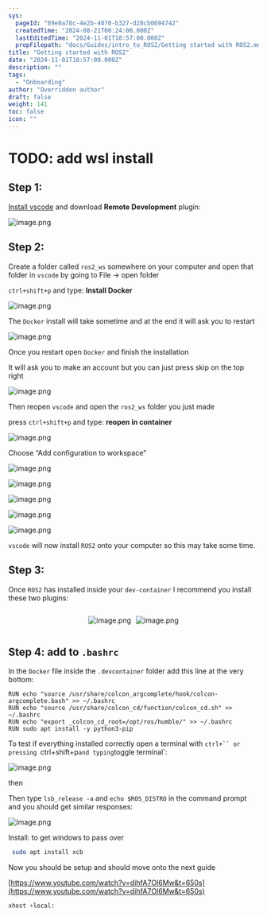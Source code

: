 ```yaml
---
sys:
  pageId: "89e0a78c-4e2b-4070-b327-d28cb0694742"
  createdTime: "2024-08-21T00:24:00.000Z"
  lastEditedTime: "2024-11-01T18:57:00.000Z"
  propFilepath: "docs/Guides/intro_to_ROS2/Getting started with ROS2.md"
title: "Getting started with ROS2"
date: "2024-11-01T18:57:00.000Z"
description: ""
tags:
  - "Onboarding"
author: "Overridden author"
draft: false
weight: 141
toc: false
icon: ""
---
```


# TODO: add wsl install

## Step 1:

[Install vscode](https://code.visualstudio.com/download) and download **Remote Development** plugin:

![image.png](https://prod-files-secure.s3.us-west-2.amazonaws.com/d518164a-d88e-44d1-a4ee-3adb3bd8bce0/efb52993-1881-4a40-b95e-6f020334f022/image.png?X-Amz-Algorithm=AWS4-HMAC-SHA256&X-Amz-Content-Sha256=UNSIGNED-PAYLOAD&X-Amz-Credential=ASIAZI2LB466W6E6GXBR%2F20250507%2Fus-west-2%2Fs3%2Faws4_request&X-Amz-Date=20250507T004119Z&X-Amz-Expires=3600&X-Amz-Security-Token=IQoJb3JpZ2luX2VjEKf%2F%2F%2F%2F%2F%2F%2F%2F%2F%2FwEaCXVzLXdlc3QtMiJHMEUCIQDOld%2F%2FzfZMdXi9T5wn6QksoGwmXLOHqhaCqk%2FGJ362twIgBPafDQff%2BESE7WH6T4HSKoh9jc0eHKALkqPmqw6wpIQq%2FwMIUBAAGgw2Mzc0MjMxODM4MDUiDHjUdG7exg2%2F3mzyHSrcAx2FBlqV28vEz%2F2dtWHnx9dcCSNdFIQJvZjkgItaUPMI4KB0bbFzIH94EJR6bIAOfw7SZq7ovLkfnOilkYBcJTPCYGqO7Lnp8rf%2FmEAmxR%2BLy3llsm5eTuLPkEqS8sQ7MDfTM8LEqpvc3dRKRawPEYPSWHzHKtOYeaPCClEuIiMeIfnevPLW2js5BleueoBi3IFgalzrCg0I01BJvPDVbeJYf%2B9yDX%2FB2ZraWdgS5Gme0eOSu5BwptTilaSegfIX3nDdFpzIj%2B%2BtcNHGj8l4j%2FJp%2BJnWEHbm4CLF1laLGdHALQ%2B870G8SEhVmUEzJuwOszTD5abxqQLNl3QTYFbeOb%2FUilxU4eOYzYtw37t6Mbn8IayneenQFikR4MVxCdvYWKZ7VtCNbF63Rb14OIID%2FkhYA9QvZJh64exr%2Fq9U5efRk11p8wEqo1Uvh14pD15U%2BWxJ6KytPDyQRn8PD611QdJaFtk0JHN4vZ%2Bzdy0nGwlYYr8%2FBenEfNEcXa4lk%2FLyHwyHsAEGTRXp0N3TL6oRexEFsaWyVtszLYK%2FZj2pYjwe84kL%2FOi2o2LSIFUG7FrHAIbQy2SpJ6UYlAOomQqPave15vyiI3bxu%2F2fPL4oJqyM%2B6MBbHCbGRpa52BlMKOv6sAGOqUBVTYfI2BoViDX8nSLW%2FelOdUHcfo5yrskWdyMWFlWnqyGUKGwuJp6AVgHxYqnSqOc%2BmJd0N8FLtd2Nw8mvOM%2F0%2BSgNfpUZJNnDNdyfpn%2F1gNc6y4fLpkExR%2FpxAEEvBJGuWuBbYKi06pa%2BnYJ61xVeXATVshiS9rqwwMDZ%2B5oGMc%2FKi2v3FMGz8kQxSwv%2BH4ulhercMhCWJGKxIdFz8MitoHnUmz1&X-Amz-Signature=3cde9e0dde4fa1df64e7456399afff2d63793b7643763dfff2bab6b8c528abd6&X-Amz-SignedHeaders=host&x-id=GetObject)

## Step 2:

Create a folder called `ros2_ws` somewhere on your computer and open that folder in `vscode` by going to File → open folder 

`ctrl+shift+p` and type: **Install Docker**

![image.png](https://prod-files-secure.s3.us-west-2.amazonaws.com/d518164a-d88e-44d1-a4ee-3adb3bd8bce0/2269dc0e-1cd5-47ff-bceb-c04ad9b2eab0/image.png?X-Amz-Algorithm=AWS4-HMAC-SHA256&X-Amz-Content-Sha256=UNSIGNED-PAYLOAD&X-Amz-Credential=ASIAZI2LB466W6E6GXBR%2F20250507%2Fus-west-2%2Fs3%2Faws4_request&X-Amz-Date=20250507T004119Z&X-Amz-Expires=3600&X-Amz-Security-Token=IQoJb3JpZ2luX2VjEKf%2F%2F%2F%2F%2F%2F%2F%2F%2F%2FwEaCXVzLXdlc3QtMiJHMEUCIQDOld%2F%2FzfZMdXi9T5wn6QksoGwmXLOHqhaCqk%2FGJ362twIgBPafDQff%2BESE7WH6T4HSKoh9jc0eHKALkqPmqw6wpIQq%2FwMIUBAAGgw2Mzc0MjMxODM4MDUiDHjUdG7exg2%2F3mzyHSrcAx2FBlqV28vEz%2F2dtWHnx9dcCSNdFIQJvZjkgItaUPMI4KB0bbFzIH94EJR6bIAOfw7SZq7ovLkfnOilkYBcJTPCYGqO7Lnp8rf%2FmEAmxR%2BLy3llsm5eTuLPkEqS8sQ7MDfTM8LEqpvc3dRKRawPEYPSWHzHKtOYeaPCClEuIiMeIfnevPLW2js5BleueoBi3IFgalzrCg0I01BJvPDVbeJYf%2B9yDX%2FB2ZraWdgS5Gme0eOSu5BwptTilaSegfIX3nDdFpzIj%2B%2BtcNHGj8l4j%2FJp%2BJnWEHbm4CLF1laLGdHALQ%2B870G8SEhVmUEzJuwOszTD5abxqQLNl3QTYFbeOb%2FUilxU4eOYzYtw37t6Mbn8IayneenQFikR4MVxCdvYWKZ7VtCNbF63Rb14OIID%2FkhYA9QvZJh64exr%2Fq9U5efRk11p8wEqo1Uvh14pD15U%2BWxJ6KytPDyQRn8PD611QdJaFtk0JHN4vZ%2Bzdy0nGwlYYr8%2FBenEfNEcXa4lk%2FLyHwyHsAEGTRXp0N3TL6oRexEFsaWyVtszLYK%2FZj2pYjwe84kL%2FOi2o2LSIFUG7FrHAIbQy2SpJ6UYlAOomQqPave15vyiI3bxu%2F2fPL4oJqyM%2B6MBbHCbGRpa52BlMKOv6sAGOqUBVTYfI2BoViDX8nSLW%2FelOdUHcfo5yrskWdyMWFlWnqyGUKGwuJp6AVgHxYqnSqOc%2BmJd0N8FLtd2Nw8mvOM%2F0%2BSgNfpUZJNnDNdyfpn%2F1gNc6y4fLpkExR%2FpxAEEvBJGuWuBbYKi06pa%2BnYJ61xVeXATVshiS9rqwwMDZ%2B5oGMc%2FKi2v3FMGz8kQxSwv%2BH4ulhercMhCWJGKxIdFz8MitoHnUmz1&X-Amz-Signature=754a944d793c8fe1ca58a43ae5d7f4eabf7243be6b6af8f4baa5ddf57b49a8df&X-Amz-SignedHeaders=host&x-id=GetObject)

The `Docker` install will take sometime and at the end it will ask you to restart

![image.png](https://prod-files-secure.s3.us-west-2.amazonaws.com/d518164a-d88e-44d1-a4ee-3adb3bd8bce0/ed233f78-be33-4b1f-b89c-9c346c0e961e/image.png?X-Amz-Algorithm=AWS4-HMAC-SHA256&X-Amz-Content-Sha256=UNSIGNED-PAYLOAD&X-Amz-Credential=ASIAZI2LB466W6E6GXBR%2F20250507%2Fus-west-2%2Fs3%2Faws4_request&X-Amz-Date=20250507T004119Z&X-Amz-Expires=3600&X-Amz-Security-Token=IQoJb3JpZ2luX2VjEKf%2F%2F%2F%2F%2F%2F%2F%2F%2F%2FwEaCXVzLXdlc3QtMiJHMEUCIQDOld%2F%2FzfZMdXi9T5wn6QksoGwmXLOHqhaCqk%2FGJ362twIgBPafDQff%2BESE7WH6T4HSKoh9jc0eHKALkqPmqw6wpIQq%2FwMIUBAAGgw2Mzc0MjMxODM4MDUiDHjUdG7exg2%2F3mzyHSrcAx2FBlqV28vEz%2F2dtWHnx9dcCSNdFIQJvZjkgItaUPMI4KB0bbFzIH94EJR6bIAOfw7SZq7ovLkfnOilkYBcJTPCYGqO7Lnp8rf%2FmEAmxR%2BLy3llsm5eTuLPkEqS8sQ7MDfTM8LEqpvc3dRKRawPEYPSWHzHKtOYeaPCClEuIiMeIfnevPLW2js5BleueoBi3IFgalzrCg0I01BJvPDVbeJYf%2B9yDX%2FB2ZraWdgS5Gme0eOSu5BwptTilaSegfIX3nDdFpzIj%2B%2BtcNHGj8l4j%2FJp%2BJnWEHbm4CLF1laLGdHALQ%2B870G8SEhVmUEzJuwOszTD5abxqQLNl3QTYFbeOb%2FUilxU4eOYzYtw37t6Mbn8IayneenQFikR4MVxCdvYWKZ7VtCNbF63Rb14OIID%2FkhYA9QvZJh64exr%2Fq9U5efRk11p8wEqo1Uvh14pD15U%2BWxJ6KytPDyQRn8PD611QdJaFtk0JHN4vZ%2Bzdy0nGwlYYr8%2FBenEfNEcXa4lk%2FLyHwyHsAEGTRXp0N3TL6oRexEFsaWyVtszLYK%2FZj2pYjwe84kL%2FOi2o2LSIFUG7FrHAIbQy2SpJ6UYlAOomQqPave15vyiI3bxu%2F2fPL4oJqyM%2B6MBbHCbGRpa52BlMKOv6sAGOqUBVTYfI2BoViDX8nSLW%2FelOdUHcfo5yrskWdyMWFlWnqyGUKGwuJp6AVgHxYqnSqOc%2BmJd0N8FLtd2Nw8mvOM%2F0%2BSgNfpUZJNnDNdyfpn%2F1gNc6y4fLpkExR%2FpxAEEvBJGuWuBbYKi06pa%2BnYJ61xVeXATVshiS9rqwwMDZ%2B5oGMc%2FKi2v3FMGz8kQxSwv%2BH4ulhercMhCWJGKxIdFz8MitoHnUmz1&X-Amz-Signature=be7886a1eca07d4768f84f1e7b3905c49216a2efd15cbf29e6d43b4652d9e357&X-Amz-SignedHeaders=host&x-id=GetObject)

Once you restart open `Docker` and finish the installation

It will ask you to make an account but you can just press skip on the top right

![image.png](https://prod-files-secure.s3.us-west-2.amazonaws.com/d518164a-d88e-44d1-a4ee-3adb3bd8bce0/21010ad9-1659-4fd9-9f59-9932a09b2a3d/image.png?X-Amz-Algorithm=AWS4-HMAC-SHA256&X-Amz-Content-Sha256=UNSIGNED-PAYLOAD&X-Amz-Credential=ASIAZI2LB466W6E6GXBR%2F20250507%2Fus-west-2%2Fs3%2Faws4_request&X-Amz-Date=20250507T004119Z&X-Amz-Expires=3600&X-Amz-Security-Token=IQoJb3JpZ2luX2VjEKf%2F%2F%2F%2F%2F%2F%2F%2F%2F%2FwEaCXVzLXdlc3QtMiJHMEUCIQDOld%2F%2FzfZMdXi9T5wn6QksoGwmXLOHqhaCqk%2FGJ362twIgBPafDQff%2BESE7WH6T4HSKoh9jc0eHKALkqPmqw6wpIQq%2FwMIUBAAGgw2Mzc0MjMxODM4MDUiDHjUdG7exg2%2F3mzyHSrcAx2FBlqV28vEz%2F2dtWHnx9dcCSNdFIQJvZjkgItaUPMI4KB0bbFzIH94EJR6bIAOfw7SZq7ovLkfnOilkYBcJTPCYGqO7Lnp8rf%2FmEAmxR%2BLy3llsm5eTuLPkEqS8sQ7MDfTM8LEqpvc3dRKRawPEYPSWHzHKtOYeaPCClEuIiMeIfnevPLW2js5BleueoBi3IFgalzrCg0I01BJvPDVbeJYf%2B9yDX%2FB2ZraWdgS5Gme0eOSu5BwptTilaSegfIX3nDdFpzIj%2B%2BtcNHGj8l4j%2FJp%2BJnWEHbm4CLF1laLGdHALQ%2B870G8SEhVmUEzJuwOszTD5abxqQLNl3QTYFbeOb%2FUilxU4eOYzYtw37t6Mbn8IayneenQFikR4MVxCdvYWKZ7VtCNbF63Rb14OIID%2FkhYA9QvZJh64exr%2Fq9U5efRk11p8wEqo1Uvh14pD15U%2BWxJ6KytPDyQRn8PD611QdJaFtk0JHN4vZ%2Bzdy0nGwlYYr8%2FBenEfNEcXa4lk%2FLyHwyHsAEGTRXp0N3TL6oRexEFsaWyVtszLYK%2FZj2pYjwe84kL%2FOi2o2LSIFUG7FrHAIbQy2SpJ6UYlAOomQqPave15vyiI3bxu%2F2fPL4oJqyM%2B6MBbHCbGRpa52BlMKOv6sAGOqUBVTYfI2BoViDX8nSLW%2FelOdUHcfo5yrskWdyMWFlWnqyGUKGwuJp6AVgHxYqnSqOc%2BmJd0N8FLtd2Nw8mvOM%2F0%2BSgNfpUZJNnDNdyfpn%2F1gNc6y4fLpkExR%2FpxAEEvBJGuWuBbYKi06pa%2BnYJ61xVeXATVshiS9rqwwMDZ%2B5oGMc%2FKi2v3FMGz8kQxSwv%2BH4ulhercMhCWJGKxIdFz8MitoHnUmz1&X-Amz-Signature=c044b63d675a8e5d58349bf54ff2fce363cd69394440fd2a30ad764541c28409&X-Amz-SignedHeaders=host&x-id=GetObject)

Then reopen `vscode` and open the `ros2_ws` folder you just made

press `ctrl+shift+p` and type: **reopen in container**

![image.png](https://prod-files-secure.s3.us-west-2.amazonaws.com/d518164a-d88e-44d1-a4ee-3adb3bd8bce0/4e93b8c2-41ad-488c-8095-c74205196118/image.png?X-Amz-Algorithm=AWS4-HMAC-SHA256&X-Amz-Content-Sha256=UNSIGNED-PAYLOAD&X-Amz-Credential=ASIAZI2LB466W6E6GXBR%2F20250507%2Fus-west-2%2Fs3%2Faws4_request&X-Amz-Date=20250507T004119Z&X-Amz-Expires=3600&X-Amz-Security-Token=IQoJb3JpZ2luX2VjEKf%2F%2F%2F%2F%2F%2F%2F%2F%2F%2FwEaCXVzLXdlc3QtMiJHMEUCIQDOld%2F%2FzfZMdXi9T5wn6QksoGwmXLOHqhaCqk%2FGJ362twIgBPafDQff%2BESE7WH6T4HSKoh9jc0eHKALkqPmqw6wpIQq%2FwMIUBAAGgw2Mzc0MjMxODM4MDUiDHjUdG7exg2%2F3mzyHSrcAx2FBlqV28vEz%2F2dtWHnx9dcCSNdFIQJvZjkgItaUPMI4KB0bbFzIH94EJR6bIAOfw7SZq7ovLkfnOilkYBcJTPCYGqO7Lnp8rf%2FmEAmxR%2BLy3llsm5eTuLPkEqS8sQ7MDfTM8LEqpvc3dRKRawPEYPSWHzHKtOYeaPCClEuIiMeIfnevPLW2js5BleueoBi3IFgalzrCg0I01BJvPDVbeJYf%2B9yDX%2FB2ZraWdgS5Gme0eOSu5BwptTilaSegfIX3nDdFpzIj%2B%2BtcNHGj8l4j%2FJp%2BJnWEHbm4CLF1laLGdHALQ%2B870G8SEhVmUEzJuwOszTD5abxqQLNl3QTYFbeOb%2FUilxU4eOYzYtw37t6Mbn8IayneenQFikR4MVxCdvYWKZ7VtCNbF63Rb14OIID%2FkhYA9QvZJh64exr%2Fq9U5efRk11p8wEqo1Uvh14pD15U%2BWxJ6KytPDyQRn8PD611QdJaFtk0JHN4vZ%2Bzdy0nGwlYYr8%2FBenEfNEcXa4lk%2FLyHwyHsAEGTRXp0N3TL6oRexEFsaWyVtszLYK%2FZj2pYjwe84kL%2FOi2o2LSIFUG7FrHAIbQy2SpJ6UYlAOomQqPave15vyiI3bxu%2F2fPL4oJqyM%2B6MBbHCbGRpa52BlMKOv6sAGOqUBVTYfI2BoViDX8nSLW%2FelOdUHcfo5yrskWdyMWFlWnqyGUKGwuJp6AVgHxYqnSqOc%2BmJd0N8FLtd2Nw8mvOM%2F0%2BSgNfpUZJNnDNdyfpn%2F1gNc6y4fLpkExR%2FpxAEEvBJGuWuBbYKi06pa%2BnYJ61xVeXATVshiS9rqwwMDZ%2B5oGMc%2FKi2v3FMGz8kQxSwv%2BH4ulhercMhCWJGKxIdFz8MitoHnUmz1&X-Amz-Signature=18f978f801e9b527af1710931efacb30379105104ade269e73cdbcf554f53220&X-Amz-SignedHeaders=host&x-id=GetObject)

Choose “Add configuration to workspace”

![image.png](https://prod-files-secure.s3.us-west-2.amazonaws.com/d518164a-d88e-44d1-a4ee-3adb3bd8bce0/9560b282-5060-4989-ba37-97e7b2c22476/image.png?X-Amz-Algorithm=AWS4-HMAC-SHA256&X-Amz-Content-Sha256=UNSIGNED-PAYLOAD&X-Amz-Credential=ASIAZI2LB466W6E6GXBR%2F20250507%2Fus-west-2%2Fs3%2Faws4_request&X-Amz-Date=20250507T004119Z&X-Amz-Expires=3600&X-Amz-Security-Token=IQoJb3JpZ2luX2VjEKf%2F%2F%2F%2F%2F%2F%2F%2F%2F%2FwEaCXVzLXdlc3QtMiJHMEUCIQDOld%2F%2FzfZMdXi9T5wn6QksoGwmXLOHqhaCqk%2FGJ362twIgBPafDQff%2BESE7WH6T4HSKoh9jc0eHKALkqPmqw6wpIQq%2FwMIUBAAGgw2Mzc0MjMxODM4MDUiDHjUdG7exg2%2F3mzyHSrcAx2FBlqV28vEz%2F2dtWHnx9dcCSNdFIQJvZjkgItaUPMI4KB0bbFzIH94EJR6bIAOfw7SZq7ovLkfnOilkYBcJTPCYGqO7Lnp8rf%2FmEAmxR%2BLy3llsm5eTuLPkEqS8sQ7MDfTM8LEqpvc3dRKRawPEYPSWHzHKtOYeaPCClEuIiMeIfnevPLW2js5BleueoBi3IFgalzrCg0I01BJvPDVbeJYf%2B9yDX%2FB2ZraWdgS5Gme0eOSu5BwptTilaSegfIX3nDdFpzIj%2B%2BtcNHGj8l4j%2FJp%2BJnWEHbm4CLF1laLGdHALQ%2B870G8SEhVmUEzJuwOszTD5abxqQLNl3QTYFbeOb%2FUilxU4eOYzYtw37t6Mbn8IayneenQFikR4MVxCdvYWKZ7VtCNbF63Rb14OIID%2FkhYA9QvZJh64exr%2Fq9U5efRk11p8wEqo1Uvh14pD15U%2BWxJ6KytPDyQRn8PD611QdJaFtk0JHN4vZ%2Bzdy0nGwlYYr8%2FBenEfNEcXa4lk%2FLyHwyHsAEGTRXp0N3TL6oRexEFsaWyVtszLYK%2FZj2pYjwe84kL%2FOi2o2LSIFUG7FrHAIbQy2SpJ6UYlAOomQqPave15vyiI3bxu%2F2fPL4oJqyM%2B6MBbHCbGRpa52BlMKOv6sAGOqUBVTYfI2BoViDX8nSLW%2FelOdUHcfo5yrskWdyMWFlWnqyGUKGwuJp6AVgHxYqnSqOc%2BmJd0N8FLtd2Nw8mvOM%2F0%2BSgNfpUZJNnDNdyfpn%2F1gNc6y4fLpkExR%2FpxAEEvBJGuWuBbYKi06pa%2BnYJ61xVeXATVshiS9rqwwMDZ%2B5oGMc%2FKi2v3FMGz8kQxSwv%2BH4ulhercMhCWJGKxIdFz8MitoHnUmz1&X-Amz-Signature=1cfc50bdac71e04984a5e843836baa3e8ad5a885e3aaf5c3d317a3301375749e&X-Amz-SignedHeaders=host&x-id=GetObject)

![image.png](https://prod-files-secure.s3.us-west-2.amazonaws.com/d518164a-d88e-44d1-a4ee-3adb3bd8bce0/2ee63f81-886b-48e8-a553-dc6e5eac99e4/image.png?X-Amz-Algorithm=AWS4-HMAC-SHA256&X-Amz-Content-Sha256=UNSIGNED-PAYLOAD&X-Amz-Credential=ASIAZI2LB466W6E6GXBR%2F20250507%2Fus-west-2%2Fs3%2Faws4_request&X-Amz-Date=20250507T004119Z&X-Amz-Expires=3600&X-Amz-Security-Token=IQoJb3JpZ2luX2VjEKf%2F%2F%2F%2F%2F%2F%2F%2F%2F%2FwEaCXVzLXdlc3QtMiJHMEUCIQDOld%2F%2FzfZMdXi9T5wn6QksoGwmXLOHqhaCqk%2FGJ362twIgBPafDQff%2BESE7WH6T4HSKoh9jc0eHKALkqPmqw6wpIQq%2FwMIUBAAGgw2Mzc0MjMxODM4MDUiDHjUdG7exg2%2F3mzyHSrcAx2FBlqV28vEz%2F2dtWHnx9dcCSNdFIQJvZjkgItaUPMI4KB0bbFzIH94EJR6bIAOfw7SZq7ovLkfnOilkYBcJTPCYGqO7Lnp8rf%2FmEAmxR%2BLy3llsm5eTuLPkEqS8sQ7MDfTM8LEqpvc3dRKRawPEYPSWHzHKtOYeaPCClEuIiMeIfnevPLW2js5BleueoBi3IFgalzrCg0I01BJvPDVbeJYf%2B9yDX%2FB2ZraWdgS5Gme0eOSu5BwptTilaSegfIX3nDdFpzIj%2B%2BtcNHGj8l4j%2FJp%2BJnWEHbm4CLF1laLGdHALQ%2B870G8SEhVmUEzJuwOszTD5abxqQLNl3QTYFbeOb%2FUilxU4eOYzYtw37t6Mbn8IayneenQFikR4MVxCdvYWKZ7VtCNbF63Rb14OIID%2FkhYA9QvZJh64exr%2Fq9U5efRk11p8wEqo1Uvh14pD15U%2BWxJ6KytPDyQRn8PD611QdJaFtk0JHN4vZ%2Bzdy0nGwlYYr8%2FBenEfNEcXa4lk%2FLyHwyHsAEGTRXp0N3TL6oRexEFsaWyVtszLYK%2FZj2pYjwe84kL%2FOi2o2LSIFUG7FrHAIbQy2SpJ6UYlAOomQqPave15vyiI3bxu%2F2fPL4oJqyM%2B6MBbHCbGRpa52BlMKOv6sAGOqUBVTYfI2BoViDX8nSLW%2FelOdUHcfo5yrskWdyMWFlWnqyGUKGwuJp6AVgHxYqnSqOc%2BmJd0N8FLtd2Nw8mvOM%2F0%2BSgNfpUZJNnDNdyfpn%2F1gNc6y4fLpkExR%2FpxAEEvBJGuWuBbYKi06pa%2BnYJ61xVeXATVshiS9rqwwMDZ%2B5oGMc%2FKi2v3FMGz8kQxSwv%2BH4ulhercMhCWJGKxIdFz8MitoHnUmz1&X-Amz-Signature=431fcd3224e31956406e2180f889978cd37584bb7a396a09dce16d64586956d9&X-Amz-SignedHeaders=host&x-id=GetObject)

![image.png](https://prod-files-secure.s3.us-west-2.amazonaws.com/d518164a-d88e-44d1-a4ee-3adb3bd8bce0/ae1580b2-b048-407e-aed9-b584224a7a04/image.png?X-Amz-Algorithm=AWS4-HMAC-SHA256&X-Amz-Content-Sha256=UNSIGNED-PAYLOAD&X-Amz-Credential=ASIAZI2LB466W6E6GXBR%2F20250507%2Fus-west-2%2Fs3%2Faws4_request&X-Amz-Date=20250507T004119Z&X-Amz-Expires=3600&X-Amz-Security-Token=IQoJb3JpZ2luX2VjEKf%2F%2F%2F%2F%2F%2F%2F%2F%2F%2FwEaCXVzLXdlc3QtMiJHMEUCIQDOld%2F%2FzfZMdXi9T5wn6QksoGwmXLOHqhaCqk%2FGJ362twIgBPafDQff%2BESE7WH6T4HSKoh9jc0eHKALkqPmqw6wpIQq%2FwMIUBAAGgw2Mzc0MjMxODM4MDUiDHjUdG7exg2%2F3mzyHSrcAx2FBlqV28vEz%2F2dtWHnx9dcCSNdFIQJvZjkgItaUPMI4KB0bbFzIH94EJR6bIAOfw7SZq7ovLkfnOilkYBcJTPCYGqO7Lnp8rf%2FmEAmxR%2BLy3llsm5eTuLPkEqS8sQ7MDfTM8LEqpvc3dRKRawPEYPSWHzHKtOYeaPCClEuIiMeIfnevPLW2js5BleueoBi3IFgalzrCg0I01BJvPDVbeJYf%2B9yDX%2FB2ZraWdgS5Gme0eOSu5BwptTilaSegfIX3nDdFpzIj%2B%2BtcNHGj8l4j%2FJp%2BJnWEHbm4CLF1laLGdHALQ%2B870G8SEhVmUEzJuwOszTD5abxqQLNl3QTYFbeOb%2FUilxU4eOYzYtw37t6Mbn8IayneenQFikR4MVxCdvYWKZ7VtCNbF63Rb14OIID%2FkhYA9QvZJh64exr%2Fq9U5efRk11p8wEqo1Uvh14pD15U%2BWxJ6KytPDyQRn8PD611QdJaFtk0JHN4vZ%2Bzdy0nGwlYYr8%2FBenEfNEcXa4lk%2FLyHwyHsAEGTRXp0N3TL6oRexEFsaWyVtszLYK%2FZj2pYjwe84kL%2FOi2o2LSIFUG7FrHAIbQy2SpJ6UYlAOomQqPave15vyiI3bxu%2F2fPL4oJqyM%2B6MBbHCbGRpa52BlMKOv6sAGOqUBVTYfI2BoViDX8nSLW%2FelOdUHcfo5yrskWdyMWFlWnqyGUKGwuJp6AVgHxYqnSqOc%2BmJd0N8FLtd2Nw8mvOM%2F0%2BSgNfpUZJNnDNdyfpn%2F1gNc6y4fLpkExR%2FpxAEEvBJGuWuBbYKi06pa%2BnYJ61xVeXATVshiS9rqwwMDZ%2B5oGMc%2FKi2v3FMGz8kQxSwv%2BH4ulhercMhCWJGKxIdFz8MitoHnUmz1&X-Amz-Signature=ee9c00e95bb1b5df6ab2194921a1bced5f19393be1b6e86654da8d017d5063a9&X-Amz-SignedHeaders=host&x-id=GetObject)

![image.png](https://prod-files-secure.s3.us-west-2.amazonaws.com/d518164a-d88e-44d1-a4ee-3adb3bd8bce0/53255b28-f75e-430f-b9e3-c0ac8577e42b/image.png?X-Amz-Algorithm=AWS4-HMAC-SHA256&X-Amz-Content-Sha256=UNSIGNED-PAYLOAD&X-Amz-Credential=ASIAZI2LB466W6E6GXBR%2F20250507%2Fus-west-2%2Fs3%2Faws4_request&X-Amz-Date=20250507T004119Z&X-Amz-Expires=3600&X-Amz-Security-Token=IQoJb3JpZ2luX2VjEKf%2F%2F%2F%2F%2F%2F%2F%2F%2F%2FwEaCXVzLXdlc3QtMiJHMEUCIQDOld%2F%2FzfZMdXi9T5wn6QksoGwmXLOHqhaCqk%2FGJ362twIgBPafDQff%2BESE7WH6T4HSKoh9jc0eHKALkqPmqw6wpIQq%2FwMIUBAAGgw2Mzc0MjMxODM4MDUiDHjUdG7exg2%2F3mzyHSrcAx2FBlqV28vEz%2F2dtWHnx9dcCSNdFIQJvZjkgItaUPMI4KB0bbFzIH94EJR6bIAOfw7SZq7ovLkfnOilkYBcJTPCYGqO7Lnp8rf%2FmEAmxR%2BLy3llsm5eTuLPkEqS8sQ7MDfTM8LEqpvc3dRKRawPEYPSWHzHKtOYeaPCClEuIiMeIfnevPLW2js5BleueoBi3IFgalzrCg0I01BJvPDVbeJYf%2B9yDX%2FB2ZraWdgS5Gme0eOSu5BwptTilaSegfIX3nDdFpzIj%2B%2BtcNHGj8l4j%2FJp%2BJnWEHbm4CLF1laLGdHALQ%2B870G8SEhVmUEzJuwOszTD5abxqQLNl3QTYFbeOb%2FUilxU4eOYzYtw37t6Mbn8IayneenQFikR4MVxCdvYWKZ7VtCNbF63Rb14OIID%2FkhYA9QvZJh64exr%2Fq9U5efRk11p8wEqo1Uvh14pD15U%2BWxJ6KytPDyQRn8PD611QdJaFtk0JHN4vZ%2Bzdy0nGwlYYr8%2FBenEfNEcXa4lk%2FLyHwyHsAEGTRXp0N3TL6oRexEFsaWyVtszLYK%2FZj2pYjwe84kL%2FOi2o2LSIFUG7FrHAIbQy2SpJ6UYlAOomQqPave15vyiI3bxu%2F2fPL4oJqyM%2B6MBbHCbGRpa52BlMKOv6sAGOqUBVTYfI2BoViDX8nSLW%2FelOdUHcfo5yrskWdyMWFlWnqyGUKGwuJp6AVgHxYqnSqOc%2BmJd0N8FLtd2Nw8mvOM%2F0%2BSgNfpUZJNnDNdyfpn%2F1gNc6y4fLpkExR%2FpxAEEvBJGuWuBbYKi06pa%2BnYJ61xVeXATVshiS9rqwwMDZ%2B5oGMc%2FKi2v3FMGz8kQxSwv%2BH4ulhercMhCWJGKxIdFz8MitoHnUmz1&X-Amz-Signature=457b336815110c9641aa13ccee94dfbdc1c4a4e7aff6346d66ecf4c95988b677&X-Amz-SignedHeaders=host&x-id=GetObject)

![image.png](https://prod-files-secure.s3.us-west-2.amazonaws.com/d518164a-d88e-44d1-a4ee-3adb3bd8bce0/7c562767-5af9-4ffb-97d1-327bcdf4ee00/image.png?X-Amz-Algorithm=AWS4-HMAC-SHA256&X-Amz-Content-Sha256=UNSIGNED-PAYLOAD&X-Amz-Credential=ASIAZI2LB466W6E6GXBR%2F20250507%2Fus-west-2%2Fs3%2Faws4_request&X-Amz-Date=20250507T004119Z&X-Amz-Expires=3600&X-Amz-Security-Token=IQoJb3JpZ2luX2VjEKf%2F%2F%2F%2F%2F%2F%2F%2F%2F%2FwEaCXVzLXdlc3QtMiJHMEUCIQDOld%2F%2FzfZMdXi9T5wn6QksoGwmXLOHqhaCqk%2FGJ362twIgBPafDQff%2BESE7WH6T4HSKoh9jc0eHKALkqPmqw6wpIQq%2FwMIUBAAGgw2Mzc0MjMxODM4MDUiDHjUdG7exg2%2F3mzyHSrcAx2FBlqV28vEz%2F2dtWHnx9dcCSNdFIQJvZjkgItaUPMI4KB0bbFzIH94EJR6bIAOfw7SZq7ovLkfnOilkYBcJTPCYGqO7Lnp8rf%2FmEAmxR%2BLy3llsm5eTuLPkEqS8sQ7MDfTM8LEqpvc3dRKRawPEYPSWHzHKtOYeaPCClEuIiMeIfnevPLW2js5BleueoBi3IFgalzrCg0I01BJvPDVbeJYf%2B9yDX%2FB2ZraWdgS5Gme0eOSu5BwptTilaSegfIX3nDdFpzIj%2B%2BtcNHGj8l4j%2FJp%2BJnWEHbm4CLF1laLGdHALQ%2B870G8SEhVmUEzJuwOszTD5abxqQLNl3QTYFbeOb%2FUilxU4eOYzYtw37t6Mbn8IayneenQFikR4MVxCdvYWKZ7VtCNbF63Rb14OIID%2FkhYA9QvZJh64exr%2Fq9U5efRk11p8wEqo1Uvh14pD15U%2BWxJ6KytPDyQRn8PD611QdJaFtk0JHN4vZ%2Bzdy0nGwlYYr8%2FBenEfNEcXa4lk%2FLyHwyHsAEGTRXp0N3TL6oRexEFsaWyVtszLYK%2FZj2pYjwe84kL%2FOi2o2LSIFUG7FrHAIbQy2SpJ6UYlAOomQqPave15vyiI3bxu%2F2fPL4oJqyM%2B6MBbHCbGRpa52BlMKOv6sAGOqUBVTYfI2BoViDX8nSLW%2FelOdUHcfo5yrskWdyMWFlWnqyGUKGwuJp6AVgHxYqnSqOc%2BmJd0N8FLtd2Nw8mvOM%2F0%2BSgNfpUZJNnDNdyfpn%2F1gNc6y4fLpkExR%2FpxAEEvBJGuWuBbYKi06pa%2BnYJ61xVeXATVshiS9rqwwMDZ%2B5oGMc%2FKi2v3FMGz8kQxSwv%2BH4ulhercMhCWJGKxIdFz8MitoHnUmz1&X-Amz-Signature=9ecafdf1e9f8dca87a4492481c7622cb700cf8a7929bff638da5a2a13fe18b36&X-Amz-SignedHeaders=host&x-id=GetObject)

`vscode` will now install `ROS2` onto your computer so this may take some time.

## Step 3:

Once `ROS2` has installed inside your `dev-container` I recommend you install these two plugins:

<div style="display: flex;flex-direction: row; column-gap:10px; max-width: 630px;justify-content: center;">
<div>

![image.png](https://prod-files-secure.s3.us-west-2.amazonaws.com/d518164a-d88e-44d1-a4ee-3adb3bd8bce0/3fc3d550-5a54-4ba1-ba6b-faa01cdb7369/image.png?X-Amz-Algorithm=AWS4-HMAC-SHA256&X-Amz-Content-Sha256=UNSIGNED-PAYLOAD&X-Amz-Credential=ASIAZI2LB46675TJDB66%2F20250507%2Fus-west-2%2Fs3%2Faws4_request&X-Amz-Date=20250507T004121Z&X-Amz-Expires=3600&X-Amz-Security-Token=IQoJb3JpZ2luX2VjEKf%2F%2F%2F%2F%2F%2F%2F%2F%2F%2FwEaCXVzLXdlc3QtMiJIMEYCIQC4oTb%2ByGp5tpbLmE3BkO952%2BtF9urLNpZYViM8J622dAIhAI%2B0Q0fTu8lL8K%2FhEUF2yb3FR%2FOwhDHpB3wqwFiTYoi%2BKv8DCFAQABoMNjM3NDIzMTgzODA1IgyL8iKjZUNjeAajHZwq3ANZbnARrheuqdcL%2Bvf7ZvZEKPJ%2Bsr4Ybbd%2FNir0C8qIqNvUVt1sHN9S22xzuEjCJh75hdCr9rAm1D4on%2FsI1oRAP4iMJ9xrEdn5oQ1OEHQixCbxEY5ObtK%2FrW3cItfW9EA2BdPWjYFC9kG7NpWLqu6ofi%2FrTOixZ7UeiPH5FstXaB2VHfvRbOhcDsDZgisdSdHoLWLgTktmAstUNdiubulePjsyD5maYCSSGol7Fq7WBFpKOZvfiM9YJQkcnpz5QBY1FJcRVhI0ne9bPGKo7pdQOEtshAH4VqPQF2Ocy2OW%2BzxgONnY1BQYIKx%2FXyTxy8y%2BX8uBz1q8mAM7pqnYZmo5eGLqzC9biXaQm0fYrHXkE8EdCgKc5Rnw0LJkubPiLDwtSw3JsTNucGIzmy5kfST8iD5qPi8O2SvaAQzG%2BqGG3ARnalRBMJBiPGiuQc2OLupsrbwj7mvpNVW6L5NNCPaSCRp7bp%2Bv4WSK8w9cbOYJMcmU7AFxXnszfvbK5Xkp2Fzz7kHZ1PRwVRBZ9Wk31kZmvp2dt%2BT0hneqG6asY3FijxI2r8fglEe%2FpgyPrkKdgGEvaKD5AMu%2FwsKZq%2Be2d%2BlR2R5jgH3WXwXWcK0HtqsEirZAtlPTlCe9ajGliDCVr%2BrABjqkAVlKVsN8fY3i5WmlSQeR2uG8pQ7xPWFGLHn66I8tBMJarxPGltmuPxolpw66yZg%2BgtkBc4q1n%2BfWzytfjZ8iL39x8KL87HDchS5JfOve0VkECOUtx1cBK%2FaionObicYR9GUl3E0yaiNQFBFlGYTC0onWMuIlQS%2BMA05e2%2FS85%2FnyyVmhQJMuJWPPhz4kE9Tr2kpJC5%2BxTmJ%2FlS6lUJD71eqb7hOJ&X-Amz-Signature=15100e401681b5135b44b45228cef7afd73d306bb7842d96a6a09b851ee4ef7b&X-Amz-SignedHeaders=host&x-id=GetObject)

</div>
<div>

![image.png](https://prod-files-secure.s3.us-west-2.amazonaws.com/d518164a-d88e-44d1-a4ee-3adb3bd8bce0/d994cc66-13c2-4093-a5a3-f84cf4601a82/image.png?X-Amz-Algorithm=AWS4-HMAC-SHA256&X-Amz-Content-Sha256=UNSIGNED-PAYLOAD&X-Amz-Credential=ASIAZI2LB466RCXSIJKH%2F20250507%2Fus-west-2%2Fs3%2Faws4_request&X-Amz-Date=20250507T004121Z&X-Amz-Expires=3600&X-Amz-Security-Token=IQoJb3JpZ2luX2VjEKf%2F%2F%2F%2F%2F%2F%2F%2F%2F%2FwEaCXVzLXdlc3QtMiJGMEQCIG1rL42UrglnHd%2FNMecBxkHOKi1e4U%2FVtsN48fZVWrJwAiBA2P5OqRwNkIePHHGQNeIFajokpQqLQggjQHiwMmbkASr%2FAwhQEAAaDDYzNzQyMzE4MzgwNSIM5uGbThTQzkrGr%2B9AKtwDqXvjmgHnbChErNTu2dPaYYMqOb9EsjSEeAPEM7yErYMj5hKX112KvGXDX5dQ4dxe1yhhsYTXUynlOqMJi7mHKUQhS10m1iIREmqou8h%2B%2BE6tHiSfbk6C9Dhow4DMcN%2F6xlBxiwkTRJBjp8oI9FffK1mlparIsAkpMowXbSi1fZNw2ePrG%2FVI6EBkAhhIESRNZR%2Bt%2BLyVh9XTi%2BqqIkhZhgy83mwFYljMLS58AtHvNGEoE3DJU99pX%2BsJBhpwBAUD3hTVZeGBgqeFhFCRZc0pPB7gj7VFRBuQ7dMebX%2FDeQHG6mffp2NzNNjCGqfGIgjd2%2BxB2IT7LEM9ZzNA0O9WNdjbKj0MNvk%2FDtGMWPQHGRsiLQkmonRSvwiWomdeGQ63Ic6bVljdofcm6Dwarue9Uy2gaG7j%2BUk2j5C9JnWF8bfnowMG1kGWHxszc84aBTEUprLwTMmRMk9BZSpEAWCaIJ0xipyYqb%2BwZiPfTeuRkWEejkCv4kOzmfFT5X8fYI%2BB4pvi8Nl%2FHjCENquoLNTk8wiH78HnS5BM84fleR2Ae0jmr4%2BHs%2FswHLaTpsnvcyC330Fs4jQEPM2ML43N6%2FrZ8lJvv498kxPAxdZnMnXWEHC%2Bmz1zgkvWaxCOFeswsq%2FqwAY6pgHmkpJw0hBf8i9YHnNqKxxTZNIJX179qOqQ%2BEBxxhri8pJQNvjXP65pT2kE3oHNd6ciPdMJUT%2BLAPhO0osyjWQljvJq8tj%2BEyphfRcJwCpbuJ9SMIk66hy%2FQTNUCRuasLZXypjXXpSV4OGyThMze12%2Be9uCDb70v1Ger1j5JZ7ogLiVZ2DSsOMfIfBamP7uaYH4PDxSUu6IatNLzWj4PBPTVN02zy2Y&X-Amz-Signature=0ce53b38c3ab439429863ed34d1ba0ad712974390b00b83cd347831119ca7b88&X-Amz-SignedHeaders=host&x-id=GetObject)

</div>
</div>

## Step 4: add to `.bashrc`

In the `Docker` file inside the `.devcontainer` folder add this line at the very bottom: 

```docker
RUN echo "source /usr/share/colcon_argcomplete/hook/colcon-argcomplete.bash" >> ~/.bashrc
RUN echo "source /usr/share/colcon_cd/function/colcon_cd.sh" >> ~/.bashrc
RUN echo "export _colcon_cd_root=/opt/ros/humble/" >> ~/.bashrc
RUN sudo apt install -y python3-pip 
```

To test if everything installed correctly open a terminal with `ctrl+`` or pressing `ctrl+shift+p` and typing `toggle terminal`:

![image.png](https://prod-files-secure.s3.us-west-2.amazonaws.com/d518164a-d88e-44d1-a4ee-3adb3bd8bce0/6a4943d8-b04e-4c02-9a58-775f3384d1a5/image.png?X-Amz-Algorithm=AWS4-HMAC-SHA256&X-Amz-Content-Sha256=UNSIGNED-PAYLOAD&X-Amz-Credential=ASIAZI2LB466W6E6GXBR%2F20250507%2Fus-west-2%2Fs3%2Faws4_request&X-Amz-Date=20250507T004119Z&X-Amz-Expires=3600&X-Amz-Security-Token=IQoJb3JpZ2luX2VjEKf%2F%2F%2F%2F%2F%2F%2F%2F%2F%2FwEaCXVzLXdlc3QtMiJHMEUCIQDOld%2F%2FzfZMdXi9T5wn6QksoGwmXLOHqhaCqk%2FGJ362twIgBPafDQff%2BESE7WH6T4HSKoh9jc0eHKALkqPmqw6wpIQq%2FwMIUBAAGgw2Mzc0MjMxODM4MDUiDHjUdG7exg2%2F3mzyHSrcAx2FBlqV28vEz%2F2dtWHnx9dcCSNdFIQJvZjkgItaUPMI4KB0bbFzIH94EJR6bIAOfw7SZq7ovLkfnOilkYBcJTPCYGqO7Lnp8rf%2FmEAmxR%2BLy3llsm5eTuLPkEqS8sQ7MDfTM8LEqpvc3dRKRawPEYPSWHzHKtOYeaPCClEuIiMeIfnevPLW2js5BleueoBi3IFgalzrCg0I01BJvPDVbeJYf%2B9yDX%2FB2ZraWdgS5Gme0eOSu5BwptTilaSegfIX3nDdFpzIj%2B%2BtcNHGj8l4j%2FJp%2BJnWEHbm4CLF1laLGdHALQ%2B870G8SEhVmUEzJuwOszTD5abxqQLNl3QTYFbeOb%2FUilxU4eOYzYtw37t6Mbn8IayneenQFikR4MVxCdvYWKZ7VtCNbF63Rb14OIID%2FkhYA9QvZJh64exr%2Fq9U5efRk11p8wEqo1Uvh14pD15U%2BWxJ6KytPDyQRn8PD611QdJaFtk0JHN4vZ%2Bzdy0nGwlYYr8%2FBenEfNEcXa4lk%2FLyHwyHsAEGTRXp0N3TL6oRexEFsaWyVtszLYK%2FZj2pYjwe84kL%2FOi2o2LSIFUG7FrHAIbQy2SpJ6UYlAOomQqPave15vyiI3bxu%2F2fPL4oJqyM%2B6MBbHCbGRpa52BlMKOv6sAGOqUBVTYfI2BoViDX8nSLW%2FelOdUHcfo5yrskWdyMWFlWnqyGUKGwuJp6AVgHxYqnSqOc%2BmJd0N8FLtd2Nw8mvOM%2F0%2BSgNfpUZJNnDNdyfpn%2F1gNc6y4fLpkExR%2FpxAEEvBJGuWuBbYKi06pa%2BnYJ61xVeXATVshiS9rqwwMDZ%2B5oGMc%2FKi2v3FMGz8kQxSwv%2BH4ulhercMhCWJGKxIdFz8MitoHnUmz1&X-Amz-Signature=0b64af006882e37e8c0ea5c16abec0dea92ceb2e91bf3b9de156913eaca643b4&X-Amz-SignedHeaders=host&x-id=GetObject)

then 

Then type `lsb_release -a` and `echo $ROS_DISTRO` in the command prompt and you should get similar responses:

![image.png](https://prod-files-secure.s3.us-west-2.amazonaws.com/d518164a-d88e-44d1-a4ee-3adb3bd8bce0/3e635dec-a805-4e85-8b9e-d000e5b71a4e/image.png?X-Amz-Algorithm=AWS4-HMAC-SHA256&X-Amz-Content-Sha256=UNSIGNED-PAYLOAD&X-Amz-Credential=ASIAZI2LB466W6E6GXBR%2F20250507%2Fus-west-2%2Fs3%2Faws4_request&X-Amz-Date=20250507T004119Z&X-Amz-Expires=3600&X-Amz-Security-Token=IQoJb3JpZ2luX2VjEKf%2F%2F%2F%2F%2F%2F%2F%2F%2F%2FwEaCXVzLXdlc3QtMiJHMEUCIQDOld%2F%2FzfZMdXi9T5wn6QksoGwmXLOHqhaCqk%2FGJ362twIgBPafDQff%2BESE7WH6T4HSKoh9jc0eHKALkqPmqw6wpIQq%2FwMIUBAAGgw2Mzc0MjMxODM4MDUiDHjUdG7exg2%2F3mzyHSrcAx2FBlqV28vEz%2F2dtWHnx9dcCSNdFIQJvZjkgItaUPMI4KB0bbFzIH94EJR6bIAOfw7SZq7ovLkfnOilkYBcJTPCYGqO7Lnp8rf%2FmEAmxR%2BLy3llsm5eTuLPkEqS8sQ7MDfTM8LEqpvc3dRKRawPEYPSWHzHKtOYeaPCClEuIiMeIfnevPLW2js5BleueoBi3IFgalzrCg0I01BJvPDVbeJYf%2B9yDX%2FB2ZraWdgS5Gme0eOSu5BwptTilaSegfIX3nDdFpzIj%2B%2BtcNHGj8l4j%2FJp%2BJnWEHbm4CLF1laLGdHALQ%2B870G8SEhVmUEzJuwOszTD5abxqQLNl3QTYFbeOb%2FUilxU4eOYzYtw37t6Mbn8IayneenQFikR4MVxCdvYWKZ7VtCNbF63Rb14OIID%2FkhYA9QvZJh64exr%2Fq9U5efRk11p8wEqo1Uvh14pD15U%2BWxJ6KytPDyQRn8PD611QdJaFtk0JHN4vZ%2Bzdy0nGwlYYr8%2FBenEfNEcXa4lk%2FLyHwyHsAEGTRXp0N3TL6oRexEFsaWyVtszLYK%2FZj2pYjwe84kL%2FOi2o2LSIFUG7FrHAIbQy2SpJ6UYlAOomQqPave15vyiI3bxu%2F2fPL4oJqyM%2B6MBbHCbGRpa52BlMKOv6sAGOqUBVTYfI2BoViDX8nSLW%2FelOdUHcfo5yrskWdyMWFlWnqyGUKGwuJp6AVgHxYqnSqOc%2BmJd0N8FLtd2Nw8mvOM%2F0%2BSgNfpUZJNnDNdyfpn%2F1gNc6y4fLpkExR%2FpxAEEvBJGuWuBbYKi06pa%2BnYJ61xVeXATVshiS9rqwwMDZ%2B5oGMc%2FKi2v3FMGz8kQxSwv%2BH4ulhercMhCWJGKxIdFz8MitoHnUmz1&X-Amz-Signature=abb01a7b53343f1bb9f3a567b0f7ded777fd9fdd5cbab8109eb75b70f2862bd6&X-Amz-SignedHeaders=host&x-id=GetObject)

Install:  to get windows to pass over

```bash
 sudo apt install xcb
```

Now you should be setup and should move onto the next guide 

[https://www.youtube.com/watch?v=dihfA7Ol6Mw&t=650s](https://www.youtube.com/watch?v=dihfA7Ol6Mw&t=650s)

```python
xhost +local:
```

